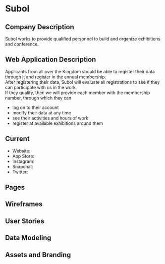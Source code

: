 # Subol

## Company Description

Subol works to provide qualified personnel to build and organize exhibitions and conference. 

## Web Application Description
Applicants from all over the Kingdom should be able to register their data through it and register in the annual membership.  
After registering their data, Subol will evaluate all registrations to see if they can participate with us in the work.  
If they qualify, then we will provide each member with the membership number, through which they can 
- log on to their account
- modify their data at any time
- see their activities and hours of work
- register at available exhibitions around them

## Current
- Website: 
- App Store: 
- Instagram:
- Snapchat: 
- Twitter: 

## Pages

## Wireframes

## User Stories

## Data Modeling

## Assets and Branding
